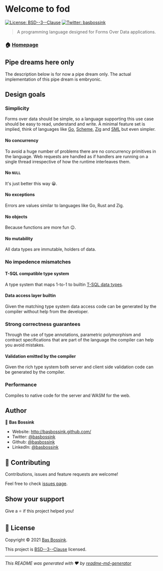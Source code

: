 # Welcome to fod 

[![License: BSD--3--Clause](https://img.shields.io/badge/License-BSD--3--Clause-yellow.svg)](https://github.com/basbossink/fod/blob/main/LICENSE)
[![Twitter: basbossink](https://img.shields.io/twitter/follow/basbossink.svg?style=social)](https://twitter.com/basbossink)

> A programming language designed for Forms Over Data applications.

### 🏠 [Homepage](https://github.com/basbossink/fod)

## Pipe dreams here only

The description below is for now a pipe dream only. The actual implementation
of this pipe dream is embryonic.

## Design goals

### Simplicity

Forms over data should be simple, so a language supporting this use case
should be easy to read, understand and write. A minimal feature set is
implied, think of languages like [Go](https://golang.org/),
[Scheme](http://www.scheme-reports.org/), [Zig](https://ziglang.org/) and
[SML](https://smlfamily.github.io/) but even simpler. 

#### No concurrency

To avoid a huge number of problems there are no concurrency primitives in the
language. Web requests are handled as if handlers are running on a single
thread irrespective of how the runtime interleaves them.

#### No `NULL`

It's just better this way 😀.

#### No exceptions

Errors are values similar to languages like Go, Rust and Zig.

#### No objects

Because functions are more fun 😉.

#### No mutability

All data types are immutable, holders of data.

### No impedence mismatches

#### T-SQL compatible type system

A type system that maps 1-to-1 to builtin [T-SQL data types](https://docs.microsoft.com/en-us/sql/t-sql/data-types/data-types-transact-sql). 

#### Data access layer builtin

Given the matching type system data access code can be generated by the
compiler without help from the developer.

### Strong correctness guarantees

Through the use of type annotations, parametric polymorphism and contract
specifications that are part of the language the compiler can help you avoid
mistakes.

#### Validation emitted by the compiler

Given the rich type system both server and client side validation code can be
generated by the compiler.

### Performance

Compiles to native code for the server and WASM for the web. 

## Author

👤 **Bas Bossink**

* Website: http://basbossink.github.com/
* Twitter: [@basbossink](https://twitter.com/basbossink)
* Github: [@basbossink](https://github.com/basbossink)
* LinkedIn: [@basbossink](https://linkedin.com/in/basbossink)

## 🤝 Contributing

Contributions, issues and feature requests are welcome!

Feel free to check [issues page](https://github.com/basbossink/fod/issues). 

## Show your support

Give a ⭐️ if this project helped you!


## 📝 License

Copyright © 2021 [Bas Bossink](https://github.com/basbossink).

This project is [BSD--3--Clause](https://gitub.com/basbossink/fod/LICENSE) licensed.

***
_This README was generated with ❤️ by [readme-md-generator](https://github.com/kefranabg/readme-md-generator)_
